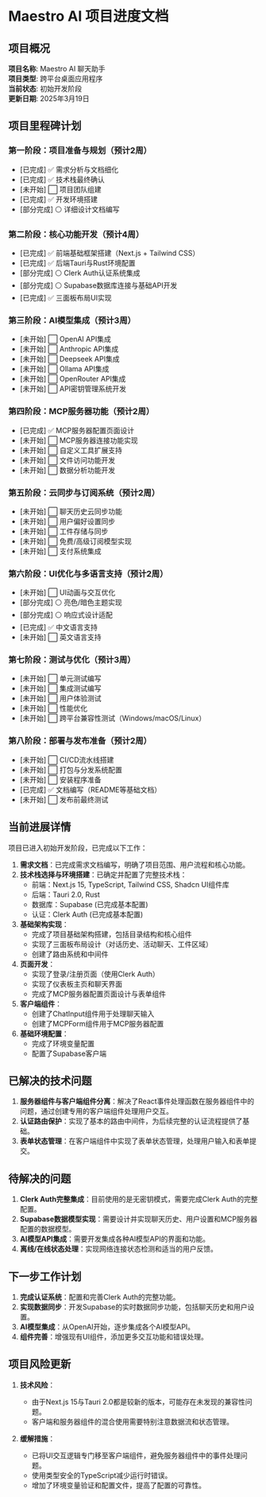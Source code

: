 # Maestro AI 项目进度文档

## 项目概况

**项目名称**: Maestro AI 聊天助手  
**项目类型**: 跨平台桌面应用程序  
**当前状态**: 初始开发阶段  
**更新日期**: 2025年3月19日

## 项目里程碑计划

### 第一阶段：项目准备与规划（预计2周）
- [已完成] ✅ 需求分析与文档细化
- [已完成] ✅ 技术栈最终确认
- [未开始] ⬜ 项目团队组建
- [已完成] ✅ 开发环境搭建
- [部分完成] ⚪ 详细设计文档编写

### 第二阶段：核心功能开发（预计4周）
- [已完成] ✅ 前端基础框架搭建（Next.js + Tailwind CSS）
- [已完成] ✅ 后端Tauri与Rust环境配置
- [部分完成] ⚪ Clerk Auth认证系统集成
- [部分完成] ⚪ Supabase数据库连接与基础API开发
- [已完成] ✅ 三面板布局UI实现

### 第三阶段：AI模型集成（预计3周）
- [未开始] ⬜ OpenAI API集成
- [未开始] ⬜ Anthropic API集成
- [未开始] ⬜ Deepseek API集成
- [未开始] ⬜ Ollama API集成
- [未开始] ⬜ OpenRouter API集成
- [未开始] ⬜ API密钥管理系统开发

### 第四阶段：MCP服务器功能（预计2周）
- [已完成] ✅ MCP服务器配置页面设计
- [未开始] ⬜ MCP服务器连接功能实现
- [未开始] ⬜ 自定义工具扩展支持
- [未开始] ⬜ 文件访问功能开发
- [未开始] ⬜ 数据分析功能开发

### 第五阶段：云同步与订阅系统（预计2周）
- [未开始] ⬜ 聊天历史云同步功能
- [未开始] ⬜ 用户偏好设置同步
- [未开始] ⬜ 工件存储与同步
- [未开始] ⬜ 免费/高级订阅模型实现
- [未开始] ⬜ 支付系统集成

### 第六阶段：UI优化与多语言支持（预计2周）
- [未开始] ⬜ UI动画与交互优化
- [部分完成] ⚪ 亮色/暗色主题实现
- [部分完成] ⚪ 响应式设计适配
- [已完成] ✅ 中文语言支持
- [未开始] ⬜ 英文语言支持

### 第七阶段：测试与优化（预计3周）
- [未开始] ⬜ 单元测试编写
- [未开始] ⬜ 集成测试编写
- [未开始] ⬜ 用户体验测试
- [未开始] ⬜ 性能优化
- [未开始] ⬜ 跨平台兼容性测试（Windows/macOS/Linux）

### 第八阶段：部署与发布准备（预计2周）
- [未开始] ⬜ CI/CD流水线搭建
- [未开始] ⬜ 打包与分发系统配置
- [未开始] ⬜ 安装程序准备
- [已完成] ✅ 文档编写（README等基础文档）
- [未开始] ⬜ 发布前最终测试

## 当前进展详情

项目已进入初始开发阶段，已完成以下工作：

1. **需求文档**：已完成需求文档编写，明确了项目范围、用户流程和核心功能。
2. **技术栈选择与环境搭建**：已确定并配置了完整技术栈：
   - 前端：Next.js 15, TypeScript, Tailwind CSS, Shadcn UI组件库
   - 后端：Tauri 2.0, Rust
   - 数据库：Supabase (已完成基本配置)
   - 认证：Clerk Auth (已完成基本配置)
3. **基础架构实现**：
   - 完成了项目基础架构搭建，包括目录结构和核心组件
   - 实现了三面板布局设计（对话历史、活动聊天、工件区域）
   - 创建了路由系统和中间件
4. **页面开发**：
   - 实现了登录/注册页面（使用Clerk Auth）
   - 实现了仪表板主页和聊天界面
   - 完成了MCP服务器配置页面设计与表单组件
5. **客户端组件**：
   - 创建了ChatInput组件用于处理聊天输入
   - 创建了MCPForm组件用于MCP服务器配置
6. **基础环境配置**：
   - 完成了环境变量配置
   - 配置了Supabase客户端

## 已解决的技术问题

1. **服务器组件与客户端组件分离**：解决了React事件处理函数在服务器组件中的问题，通过创建专用的客户端组件处理用户交互。
2. **认证路由保护**：实现了基本的路由中间件，为后续完整的认证流程提供了基础。
3. **表单状态管理**：在客户端组件中实现了表单状态管理，处理用户输入和表单提交。

## 待解决的问题

1. **Clerk Auth完整集成**：目前使用的是无密钥模式，需要完成Clerk Auth的完整配置。
2. **Supabase数据模型实现**：需要设计并实现聊天历史、用户设置和MCP服务器配置的数据模型。
3. **AI模型API集成**：需要开发集成各种AI模型API的界面和功能。
4. **离线/在线状态处理**：实现网络连接状态检测和适当的用户反馈。

## 下一步工作计划

1. **完成认证系统**：配置和完善Clerk Auth的完整功能。
2. **实现数据同步**：开发Supabase的实时数据同步功能，包括聊天历史和用户设置。
3. **AI模型集成**：从OpenAI开始，逐步集成各个AI模型API。
4. **组件完善**：增强现有UI组件，添加更多交互功能和错误处理。

## 项目风险更新

1. **技术风险**：
   - 由于Next.js 15与Tauri 2.0都是较新的版本，可能存在未发现的兼容性问题。
   - 客户端和服务器组件的混合使用需要特别注意数据流和状态管理。

2. **缓解措施**：
   - 已将UI交互逻辑专门移至客户端组件，避免服务器组件中的事件处理问题。
   - 使用类型安全的TypeScript减少运行时错误。
   - 增加了环境变量验证和配置文件，提高了配置的可靠性。 